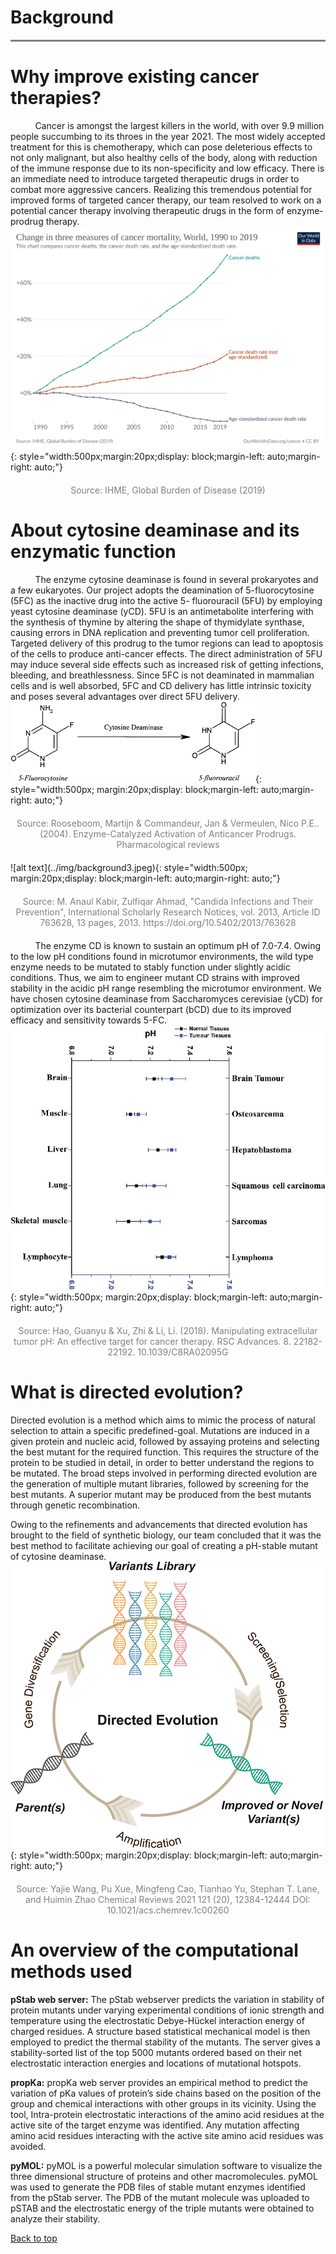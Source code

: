 # Background

<hr style="height:3px;border:none;color:#808080;background-color:#808080;" />

# **Why improve existing cancer therapies?**
&nbsp;&nbsp;&nbsp;&nbsp;&nbsp;&nbsp;&nbsp;&nbsp;&nbsp;&nbsp;Cancer is amongst the largest killers in the world, with over 9.9 million people succumbing to its throes in the year 2021. The most widely accepted treatment for this is chemotherapy, which can pose deleterious effects to not only malignant, but also healthy cells of the body, along with reduction of the immune response due to its non-specificity and low efficacy. There is an immediate need to introduce targeted therapeutic drugs in order to combat more aggressive cancers. Realizing this tremendous potential for improved forms of targeted cancer therapy, our team resolved to work on a potential cancer therapy involving therapeutic drugs in the form of enzyme-prodrug therapy.
![alt text](../img/background1.svg){: style="width:500px;margin:20px;display: block;margin-left: auto;margin-right: auto;"}
<div style="color:gray;text-align: center;margin: 20px 0 20px 0;">Source: IHME, Global Burden of Disease (2019)</div>

# **About cytosine deaminase and its enzymatic function**
&nbsp;&nbsp;&nbsp;&nbsp;&nbsp;&nbsp;&nbsp;&nbsp;&nbsp;&nbsp;The enzyme cytosine deaminase is found in several prokaryotes and a few eukaryotes. Our project adopts the deamination of 5-fluorocytosine (5FC) as the inactive drug into the active 5- fluorouracil (5FU) by employing yeast cytosine deaminase (yCD). 5FU is an antimetabolite interfering with the synthesis of thymine by altering the shape of thymidylate synthase, causing errors in DNA replication and preventing tumor cell proliferation. Targeted delivery of this prodrug to the tumor regions can lead to apoptosis of the cells to produce anti-cancer effects. The direct administration of 5FU may induce several side effects such as increased risk of getting infections, bleeding, and breathlessness. Since 5FC is not deaminated in mammalian cells and is well absorbed, 5FC and CD delivery has little intrinsic toxicity and poses several advantages over direct 5FU delivery. 
![alt text](../img/background2.png){: style="width:500px; margin:20px;display: block;margin-left: auto;margin-right: auto;"}
<div style="color:gray;text-align: center;margin: 20px 0 20px 0;">Source: Rooseboom, Martijn & Commandeur, Jan & Vermeulen, Nico P.E.. (2004). Enzyme-Catalyzed Activation of Anticancer Prodrugs. Pharmacological reviews</div>
![alt text](../img/background3.jpeg){: style="width:500px; margin:20px;display: block;margin-left: auto;margin-right: auto;"}
<div style="color:gray;text-align: center;margin: 20px 0 20px 0;">Source: M. Anaul Kabir, Zulfiqar Ahmad, "Candida Infections and Their Prevention", International Scholarly Research Notices, vol. 2013, Article ID 763628, 13 pages, 2013. https://doi.org/10.5402/2013/763628</div>

&nbsp;&nbsp;&nbsp;&nbsp;&nbsp;&nbsp;&nbsp;&nbsp;&nbsp;&nbsp;The enzyme CD is known to sustain an optimum pH of 7.0-7.4. Owing to the low pH conditions found in microtumor environments, the wild type enzyme needs to be mutated to stably function under slightly acidic conditions. Thus, we aim to engineer mutant CD strains with improved stability in the acidic pH range resembling the microtumor environment. We have chosen cytosine deaminase from Saccharomyces cerevisiae (yCD) for optimization over its bacterial counterpart (bCD) due to its improved efficacy and sensitivity towards 5-FC.
![alt text](../img/background4.png){: style="width:500px; margin:20px;display: block;margin-left: auto;margin-right: auto;"}
<div style="color:gray;text-align: center;margin: 20px 0 20px 0;">Source: Hao, Guanyu & Xu, Zhi & Li, Li. (2018). Manipulating extracellular tumor pH: An effective target for cancer therapy. RSC Advances. 8. 22182-22192. 10.1039/C8RA02095G</div>

# **What is directed evolution?**
Directed evolution is a method which aims to mimic the process of natural selection to attain a specific predefined-goal. Mutations are induced in a given protein and nucleic acid, followed by assaying proteins and selecting the best mutant for the required function. This requires the structure of the protein to be studied in detail, in order to better understand the regions to be mutated. The broad steps involved in performing directed evolution are the generation of multiple mutant libraries, followed by screening for the best mutants. A superior mutant may be produced from the best mutants through genetic recombination. 

Owing to the refinements and advancements that directed evolution has brought to the field of synthetic biology, our team concluded that it was the best method to facilitate achieving our goal of creating a pH-stable mutant of cytosine deaminase.
![alt text](../img/background5.webp){: style="width:500px; margin:20px;display: block;margin-left: auto;margin-right: auto;"}
<div style="color:gray;text-align: center;margin: 20px 0 20px 0;">Source: Yajie Wang, Pu Xue, Mingfeng Cao, Tianhao Yu, Stephan T. Lane, and Huimin Zhao
Chemical Reviews 2021 121 (20), 12384-12444
DOI: 10.1021/acs.chemrev.1c00260
</div>

# **An overview of the computational methods used**
**pStab web server:** The pStab webserver predicts the variation in stability of protein mutants under varying experimental conditions of ionic strength and temperature using the electrostatic  Debye-Hückel interaction energy of charged residues. A structure based statistical mechanical model is then employed to predict the thermal stability of the mutants. The server gives a stability-sorted list of the top 5000 mutants ordered based on their net electrostatic interaction energies and locations of mutational hotspots.

**propKa:** propKa web server provides an empirical method to predict the variation of pKa values of protein’s side chains based on the position of the group and chemical interactions with other groups in its vicinity. Using the tool, Intra-protein electrostatic interactions of the amino acid residues at the active site of the target enzyme was identified. Any mutation affecting amino acid residues interacting with the active site amino acid residues was avoided. 

**pyMOL:** pyMOL is a powerful molecular simulation software to visualize the three dimensional structure of proteins and other macromolecules. pyMOL was used to generate the PDB files of stable mutant enzymes identified from the pStab server. The PDB of the mutant molecule was uploaded to pSTAB and the electrostatic energy of the triple mutants were obtained to analyze their stability.


[Back to top](#)
